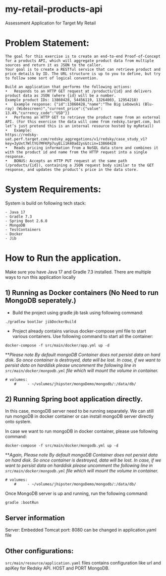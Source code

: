 # my-retail-products-api
Assessment Application for Target My Retail

# Problem Statement:
```myRetail is a rapidly growing company with HQ in Richmond, VA and over 200 stores across the east coast. myRetail wants to make its internal data available to any number of client devices, from myRetail.com to native mobile apps.
The goal for this exercise is to create an end-to-end Proof-of-Concept for a products API, which will aggregate product data from multiple sources and return it as JSON to the caller.
Your goal is to create a RESTful service that can retrieve product and price details by ID. The URL structure is up to you to define, but try to follow some sort of logical convention.

Build an application that performs the following actions:
•	Responds to an HTTP GET request at /products/{id} and delivers product data as JSON (where {id} will be a number.
Example product IDs: 13860428, 54456119, 13264003, 12954218)
•	Example response: {"id":13860428,"name":"The Big Lebowski (Blu-ray) (Widescreen)","current_price":{"value": 13.49,"currency_code":"USD"}}
•	Performs an HTTP GET to retrieve the product name from an external API. (For this exercise the data will come from redsky.target.com, but let’s just pretend this is an internal resource hosted by myRetail)  
•	Example:
https://redsky-uat.perf.target.com/redsky_aggregations/v1/redsky/case_study_v1?key=3yUxt7WltYG7MFKPp7uyELi1K40ad2ys&tcin=13860428
•	Reads pricing information from a NoSQL data store and combines it with the product id and name from the HTTP request into a single response.  
•	BONUS: Accepts an HTTP PUT request at the same path (/products/{id}), containing a JSON request body similar to the GET response, and updates the product’s price in the data store.
```

# System Requirements:
System is build on following tech stack:


```
- Java 17
- Gradle 7.3
- Spring Boot 2.6.0
- MongoDB
- TestContainers
- Docker
- Jib
```

# How to Run the application.

Make sure you have Java 17 and Gradle 7.3 installed. 
There are multiple ways to run this application locally

## 1) Running as Docker containers (No Need to run MongoDB seperately.)


- Build the project using gradle jib task using following command:

`./gradlew bootJar jibDockerBuild`

- Project already contains various docker-compose yml file to start various containers. Use following command to start all the container:

`docker-compose -f src/main/docker/app.yml up -d`

***Please note By default mongoDB Container does not persist data on hard disk. So once container is destroyed, data will be lost. In case, if we want to persist data on harddisk please uncomment the following line in `src/main/docker/mongodb.yml` file which will mount the volume in container.*

```aidl
# volumes:
    #     - ~/volumes/jhipster/mongoDemo/mongodb/:/data/db/
```

## 2) Running Spring boot application directly.

In this case, mongoDB server need to be running separately. We can still run mongoDB in docker container or can install mongoDB server directly onto system.

In case we want to run mongoDB in docker container, please use following command:

`docker-compose -f src/main/docker/mongodb.yml up -d`

***Again, Please note By default mongoDB Container does not persist data on hard disk. So once container is destroyed, data will be lost. In case, if we want to persist data on harddisk please uncomment the following line in `src/main/docker/mongodb.yml` file which will mount the volume in container.*

```aidl
# volumes:
    #     - ~/volumes/jhipster/mongoDemo/mongodb/:/data/db/
```

Once MongoDB server is up and running, run the following command:

`gradle :bootRun`

## Server information
Server: Embedded Tomcat
port: 8080 can be changed in application.yaml file

## Other configurations:
`src/main/resource/application.yaml` files contains configuration like url and apiKey for Redsky API. HOST and PORT MongoDB.
